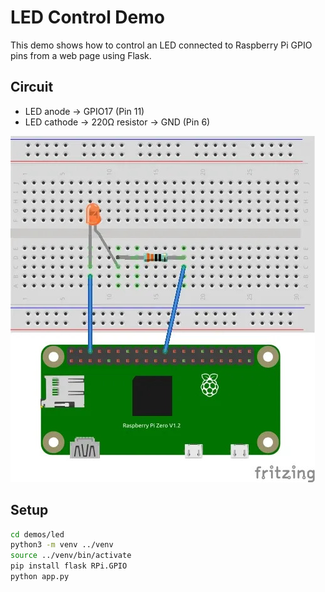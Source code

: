 # LED Control Demo

This demo shows how to control an LED connected to Raspberry Pi GPIO pins from a web page using Flask.

## Circuit

- LED anode -> GPIO17 (Pin 11)
- LED cathode -> 220Ω resistor -> GND (Pin 6)

![LED Circuit](../../circuits/led_circuit.jpg)

## Setup

```bash
cd demos/led
python3 -m venv ../venv
source ../venv/bin/activate
pip install flask RPi.GPIO
python app.py

